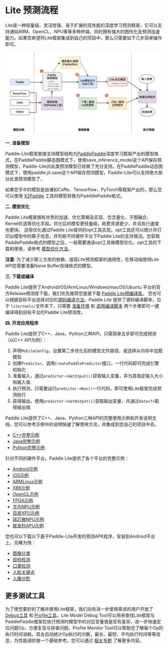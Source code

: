 # Lite 预测流程

Lite是一种轻量级、灵活性强、易于扩展的高性能的深度学习预测框架，它可以支持诸如ARM、OpenCL、NPU等等多种终端，同时拥有强大的图优化及预测加速能力。如果您希望将Lite框架集成到自己的项目中，那么只需要如下几步简单操作即可。


![workflow](https://raw.githubusercontent.com/PaddlePaddle/Paddle-Lite/develop/docs/images/workflow.png)

**一. 准备模型**

Paddle-Lite框架直接支持模型结构为[PaddlePaddle](https://www.paddlepaddle.org.cn/)深度学习框架产出的模型格式。在PaddlePaddle静态图模式下，使用save_inference_model这个API保存预测模型，Paddle-Lite对此类预测模型已经做了充分支持。在PaddlePaddle动态图模式下，使用paddle.jit.save这个API保存预测模型，Paddle-Lite可以支持绝大部分此类预测模型了。

如果您手中的模型是由诸如Caffe、Tensorflow、PyTorch等框架产出的，那么您可以使用 [X2Paddle](https://github.com/PaddlePaddle/X2Paddle) 工具将模型转换为PadddlePaddle格式。

**二. 模型优化**

Paddle Lite框架拥有优秀的加速、优化策略及实现，包含量化、子图融合、Kernel优选等优化手段。优化后的模型更轻量级，耗费资源更少，并且执行速度也更快。
这些优化通过Paddle Lite提供的opt工具实现。opt工具还可以统计并打印出模型中的算子信息，并判断不同硬件平台下Paddle Lite的支持情况。您获取PaddlePaddle格式的模型之后，一般需要通该opt工具做模型优化。opt工具的下载和使用，请参考 [模型优化方法](../user_guides/model_optimize_tool)。

**注意**: 为了减少第三方库的依赖、提高Lite预测框架的通用性，在移动端使用Lite API您需要准备Naive Buffer存储格式的模型。

**三. 下载或编译**

Paddle Lite提供了Android/iOS/ArmLinux/Windows/macOS/Ubuntu 平台的官方Release预测库下载，我们优先推荐您直接下载 [Paddle Lite预编译库](../quick_start/release_lib)。
您也可以根据目标平台选择对应的[源码编译方法](../quick_start/release_lib)。Paddle Lite 提供了源码编译脚本，位于 `lite/tools/`文件夹下，只需要 [准备环境](../source_compile/compile_env) 和 [调用编译脚本](../quick_start/release_lib) 两个步骤即可一键编译得到目标平台的Paddle Lite预测库。

**四. 开发应用程序**

Paddle Lite提供了C++、Java、Python三种API，只需简单五步即可完成预测（以C++ API为例）：

1. 声明`MobileConfig`，设置第二步优化后的模型文件路径，或选择从内存中加载模型
2. 创建`Predictor`，调用`CreatePaddlePredictor`接口，一行代码即可完成引擎初始化
3. 准备输入，通过`predictor->GetInput(i)`获取输入变量，并为其指定输入大小和输入值
4. 执行预测，只需要运行`predictor->Run()`一行代码，即可使用Lite框架完成预测执行
5. 获得输出，使用`predictor->GetOutput(i)`获取输出变量，并通过`data<T>`取得输出值

Paddle Lite提供了C++、Java、Python三种API的完整使用示例和开发说明文档，您可以参考示例中的说明快速了解使用方法，并集成到您自己的项目中去。

- [C++完整示例](cpp_demo)
- [Java完整示例](java_demo)
- [Python完整示例](python_demo)

针对不同的硬件平台，Paddle Lite提供了各个平台的完整示例：

- [Android示例](../demo_guides/android_app_demo)
- [iOS示例](../demo_guides/ios_app_demo)
- [ARMLinux示例](../demo_guides/linux_arm_demo)
- [X86示例](../demo_guides/x86)
- [OpenCL示例](../demo_guides/opencl)
- [FPGA示例](../demo_guides/fpga)
- [华为NPU示例](../demo_guides/huawei_kirin_npu)
- [百度XPU示例](../demo_guides/baidu_xpu)
- [瑞芯微NPU示例](../demo_guides/rockchip_npu)
- [联发科APU示例](../demo_guides/mediatek_apu)

您也可以下载以下基于Paddle-Lite开发的预测APK程序，安装到Andriod平台上，先睹为快：

- [图像分类](https://paddlelite-demo.bj.bcebos.com/apps/android/mobilenet_classification_demo.apk)  
- [目标检测](https://paddlelite-demo.bj.bcebos.com/apps/android/yolo_detection_demo.apk) 
- [口罩检测](https://paddlelite-demo.bj.bcebos.com/apps/android/mask_detection_demo.apk)  
- [人脸关键点](https://paddlelite-demo.bj.bcebos.com/apps/android/face_keypoints_detection_demo.apk) 
- [人像分割](https://paddlelite-demo.bj.bcebos.com/apps/android/human_segmentation_demo.apk)

## 更多测试工具

为了使您更好的了解并使用Lite框架，我们向有进一步使用需求的用户开放了 [Debug工具](../user_guides/debug) 和 [Profile工具](../user_guides/debug)。Lite Model Debug Tool可以用来查找Lite框架与PaddlePaddle框架在执行预测时模型中的对应变量值是否有差异，进一步快速定位问题Op，方便复现与排查问题。Profile Monitor Tool可以帮助您了解每个Op的执行时间消耗，其会自动统计Op执行的次数，最长、最短、平均执行时间等等信息，为性能调优做一个基础参考。您可以通过 [相关专题](../user_guides/debug) 了解更多内容。
